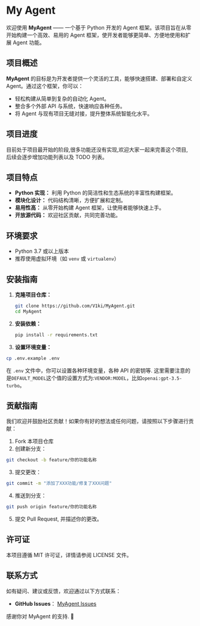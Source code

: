 # My Agent

欢迎使用 **MyAgent** —— 一个基于 Python 开发的 Agent 框架。该项目旨在从零开始构建一个高效、易用的 Agent 框架，使开发者能够更简单、方便地使用和扩展 Agent 功能。

## 项目概述

**MyAgent** 的目标是为开发者提供一个灵活的工具，能够快速搭建、部署和自定义 Agent。通过这个框架，你可以：

- 轻松构建从简单到复杂的自动化 Agent。
- 整合多个外部 API 与系统，快速响应各种任务。
- 将 Agent 与现有项目无缝对接，提升整体系统智能化水平。

## 项目进度
目前处于项目最开始的阶段,很多功能还没有实现,欢迎大家一起来完善这个项目, 后续会逐步增加功能列表以及 TODO 列表。

## 项目特点

- **Python 实现：** 利用 Python 的简洁性和生态系统的丰富性构建框架。
- **模块化设计：** 代码结构清晰，方便扩展和定制。
- **易用性高：** 从零开始构建 Agent 框架，让使用者能够快速上手。
- **开放源代码：** 欢迎社区贡献，共同完善功能。

## 环境要求

- Python 3.7 或以上版本
- 推荐使用虚拟环境（如 `venv` 或 `virtualenv`）

## 安装指南

1. **克隆项目仓库：**

   ```bash
   git clone https://github.com/V1ki/MyAgent.git
   cd MyAgent
   ```

2. **安装依赖：**

   ```bash
   pip install -r requirements.txt
   ```

3. **设置环境变量：**
```bash  
cp .env.example .env
``` 
在 `.env` 文件中，你可以设置各种环境变量，各种 API 的密钥等.
这里需要注意的是`DEFAULT_MODEL`这个值的设置方式为:`VENDOR:MODEL`，比如`openai:gpt-3.5-turbo`。

## 贡献指南

我们欢迎并鼓励社区贡献！如果你有好的想法或任何问题，请按照以下步骤进行贡献：

1. Fork 本项目仓库
2. 创建新分支：
```bash
git checkout -b feature/你的功能名称
```
3. 提交更改：
```bash
git commit -m "添加了XXX功能/修复了XXX问题"
```

4. 推送到分支：
```bash
git push origin feature/你的功能名称
```

5. 提交 Pull Request, 并描述你的更改。

## 许可证
本项目遵循 MIT 许可证，详情请参阅 LICENSE 文件。


## 联系方式
如有疑问、建议或反馈，欢迎通过以下方式联系：

- **GitHub Issues**： [MyAgent Issues](https://github.com/V1ki/MyAgent/issues)

感谢你对 MyAgent 的支持. 🎉
